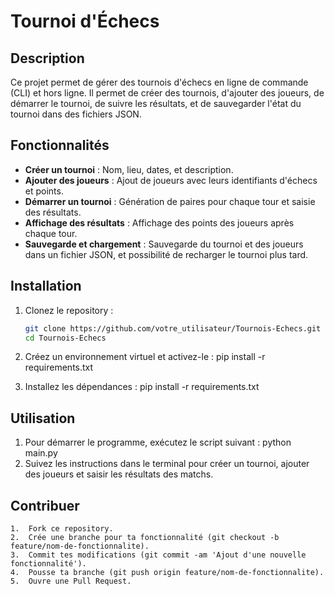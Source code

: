 # Tournoi d'Échecs

## Description
Ce projet permet de gérer des tournois d'échecs en ligne de commande (CLI) et hors ligne. Il permet de créer des tournois, d'ajouter des joueurs, de démarrer le tournoi, de suivre les résultats, et de sauvegarder l'état du tournoi dans des fichiers JSON.

## Fonctionnalités
- **Créer un tournoi** : Nom, lieu, dates, et description.
- **Ajouter des joueurs** : Ajout de joueurs avec leurs identifiants d'échecs et points.
- **Démarrer un tournoi** : Génération de paires pour chaque tour et saisie des résultats.
- **Affichage des résultats** : Affichage des points des joueurs après chaque tour.
- **Sauvegarde et chargement** : Sauvegarde du tournoi et des joueurs dans un fichier JSON, et possibilité de recharger le tournoi plus tard.

## Installation

1. Clonez le repository :
   ```bash
   git clone https://github.com/votre_utilisateur/Tournois-Echecs.git
   cd Tournois-Echecs

2.	Créez un environnement virtuel et activez-le :
   pip install -r requirements.txt

3.	Installez les dépendances :
   pip install -r requirements.txt

## Utilisation
1. Pour démarrer le programme, exécutez le script suivant :
   python main.py
2.	Suivez les instructions dans le terminal pour créer un tournoi, ajouter des joueurs et saisir les résultats des matchs.

## Contribuer
	1.	Fork ce repository.
	2.	Crée une branche pour ta fonctionnalité (git checkout -b feature/nom-de-fonctionnalite).
	3.	Commit tes modifications (git commit -am 'Ajout d'une nouvelle fonctionnalité').
	4.	Pousse ta branche (git push origin feature/nom-de-fonctionnalite).
	5.	Ouvre une Pull Request.
